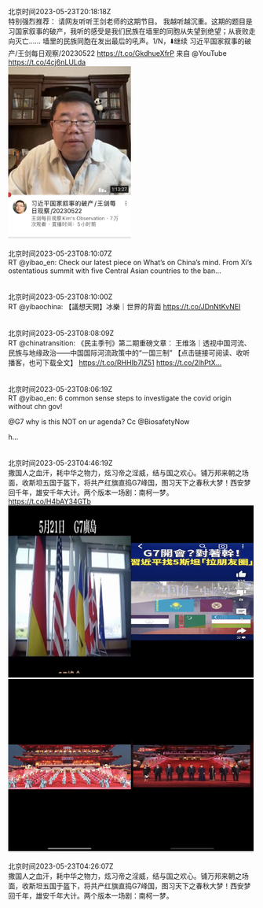 北京时间2023-05-23T20:18:18Z<br>特别强烈推荐：
请网友听听王剑老师的这期节目。
我越听越沉重。这期的题目是习国家叙事的破产，我听的感受是我们民族在墙里的同胞从失望到绝望；从衰败走向灭亡……
墙里的民族同胞在发出最后的吼声。1/N，⬇️继续
习近平国家叙事的破产/王剑每日观察/20230522 https://t.co/GkdhueXfrP 来自 @YouTube https://t.co/4cj6nLULda<br><img src='/temp/image/2023/u-Month-5/1660983491658657792_0.jpg' width='250' height='350'><br><br>北京时间2023-05-23T08:10:07Z<br>RT @yibao_en: Check our latest piece on What’s on China’s mind. From Xi’s ostentatious summit with five Central Asian countries to the ban…<br><br><br>北京时间2023-05-23T08:10:00Z<br>RT @yibaochina: 【議想天開】冰樂｜世界的背面
https://t.co/JDnNtKvNEI<br><br><br>北京时间2023-05-23T08:08:09Z<br>RT @chinatransition: 《民主季刊》第二期重磅文章：
王维洛｜透视中国河流、民族与地缘政治——中国国际河流政策中的“一国三制” 
【点击链接可阅读、收听播客，也可下载全文】
https://t.co/RHHIb7lZ51 https://t.co/2lhPtX…<br><br><br>北京时间2023-05-23T08:06:19Z<br>RT @yibao_en: 6 common sense steps to investigate the covid origin without chn gov!

@G7 why is this NOT on ur agenda? Cc @BiosafetyNow 

h…<br><br><br>北京时间2023-05-23T04:46:19Z<br>撒国人之血汗，耗中华之物力，炫习帝之淫威，结与国之欢心。铺万邦来朝之场面，收斯坦五国于盔下，将共产红旗直捣G7峰国，图习天下之春秋大梦！西安梦回千年，雄安千年大计。两个版本一场剧：南柯一梦。 https://t.co/H4bAY34GTb<br><img src='/temp/image/2023/u-Month-5/1660748948372611075_0.jpg' width='250' height='350'><img src='/temp/image/2023/u-Month-5/1660748948372611075_1.jpg' width='250' height='350'><img src='/temp/image/2023/u-Month-5/1660748948372611075_2.jpg' width='250' height='350'><img src='/temp/image/2023/u-Month-5/1660748948372611075_3.jpg' width='250' height='350'><br><br>北京时间2023-05-23T04:26:07Z<br>撒国人之血汗，耗中华之物力，炫习帝之淫威，结与国之欢心。铺万邦来朝之场面，收斯坦五国于盔下，将共产红旗直捣G7峰国，图习天下之春秋大梦！西安梦回千年，雄安千年大计。两个版本一场剧：南柯一梦。<br><br><br>